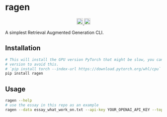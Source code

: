 # ragen

<p align="center">
    <a href="https://pypi.org/project/mosec/">
    <img src="https://badge.fury.io/py/mosec.svg" alt="PyPI version" height="20">
    </a>
    <a href="https://github.com/kemingy/ragen/actions/workflows/check.yml">
    <img src="https://github.com/kemingy/ragen/actions/workflows/check.yml/badge.svg?branch=main" alt="Check status" height="20">
  </a>
</p>

A simplest Retrieval Augmented Generation CLI.

## Installation

```bash
# This will install the GPU version PyTorch that might be slow, you can install the CPU
# version to avoid this.
# `pip install torch --index-url https://download.pytorch.org/whl/cpu`
pip install ragen
```

## Usage

```bash
ragen --help
# use the essay in this repo as an example
ragen --data essay_what_work_on.txt --api-key YOUR_OPENAI_API_KEY --top-k 5
```
